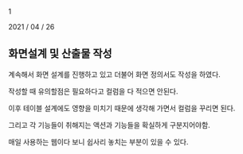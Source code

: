 1

2021 / 04 / 26



## 화면설계 및 산출물 작성

계속해서 화면 설계를 진행하고 있고 더불어 화면 정의서도 작성을 하였다.

작성할 때 유의할점은 필요하다고 컬럼을 다 적으면 안된다. 

이후 테이블 설계에도 영향을 미치기 때문에 생각해 가면서 컬럼을 꾸리면 된다.

그리고 각 기능들이 취해지는 액션과 기능들을 확실하게 구분지어야함.

매일 사용하는 웹이다 보니 쉽사리 놓치는 부분이 있을 수 있다.